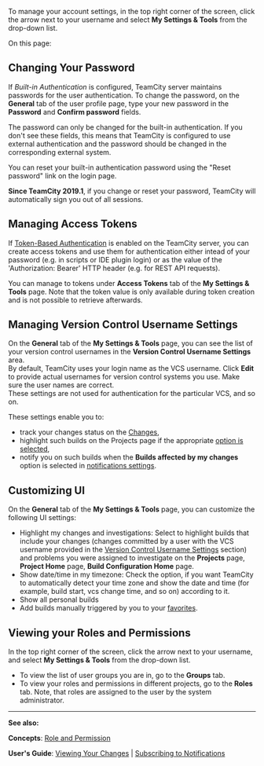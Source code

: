 [//]: # (title: Managing your User Account)
[//]: # (auxiliary-id: Managing your User Account)

To manage your account settings, in the top right corner of the screen, click the arrow next to your username and select __My Settings &amp; Tools__ from the drop\-down list.

On this page:

<tag-list of="chapter" mode="tree" depth="5"/>


## Changing Your Password

If _Built-in Authentication_ is configured, TeamCity server maintains passwords for the user authentication. To change the password, on the __General__ tab of the user profile page, type your new password in the __Password__ and __Confirm password__ fields.

The password can only be changed for the built-in authentication. If you don't see these fields, this means that TeamCity is configured to use external authentication and the password should be changed in the corresponding external system. 

You can reset your built\-in authentication password using the "Reset password" link on the login page.

__Since TeamCity 2019.1__, if you change or reset your password, TeamCity will automatically sign you out of all sessions.

## Managing Access Tokens

If [Token-Based Authentication](configuring-authentication-settings.md#Token-Based+Authentication) is enabled on the TeamCity server, you can create access tokens and use them for authentication either intead of your password (e.g. in scripts or IDE plugin login) or as the value of the 'Authorization: Bearer' HTTP header (e.g. for REST API requests).

You can manage to tokens under __Access Tokens__ tab of the __My Settings &amp; Tools__ page. Note that the token value is only available during token creation and is not possible to retrieve afterwards.

## Managing Version Control Username Settings

On the __General__ tab of the __My Settings &amp; Tools__ page, you can see the list of your version control usernames in the __Version Control Username Settings__ area.   
By default, TeamCity uses your login name as the VCS username. Click __Edit__ to provide actual usernames for version control systems you use. Make sure the user names are correct.   
These settings are not used for authentication for the particular VCS, and so on.

These settings enable you to:
* track your changes status on the [Changes](viewing-your-changes.md),
* highlight such builds on the Projects page if the appropriate [option is selected](#Customizing+UI),
* notify you on such builds when the __Builds affected by my changes__ option is selected in [notifications settings](subscribing-to-notifications.md#What+Will+Be+Watched).

## Customizing UI

On the __General__ tab of the __My Settings &amp; Tools__ page, you can customize the following UI settings:
* Highlight my changes and investigations: Select to highlight builds that include your changes (changes committed by a user with the VCS username provided in the [Version Control Username Settings](#Managing+Version+Control+Username+Settings) section) and problems you were assigned to investigate on the __Projects__ page, __Project Home__ page, __Build Configuration Home__ page.
* Show date/time in my timezone: Check the option, if you want TeamCity to automatically detect your time zone and show the date and time (for example, build start, vcs change time, and so on) according to it.
* Show all personal builds
* Add builds manually triggered by you to your [favorites](favorite-build.md).

## Viewing your Roles and Permissions
In the top right corner of the screen, click the arrow next to your username, and select __My Settings &amp; Tools__ from the drop-down list.
* To view the list of user groups you are in, go to the __Groups__ tab.
* To view your roles and permissions in different projects, go to the __Roles__ tab. Note, that roles are assigned to the user by the system administrator.




 __  __

__See also:__

__Concepts__: [Role and Permission](role-and-permission.md)
  
__User's Guide__: [Viewing Your Changes](viewing-your-changes.md) | [Subscribing to Notifications](subscribing-to-notifications.md) 
